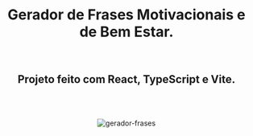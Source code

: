 <div align="center">

# Gerador de Frases Motivacionais e de Bem Estar.
</br>

## Projeto feito com React, TypeScript e Vite.

</br> </br>

![gerador-frases](https://github.com/user-attachments/assets/f7f0d92f-94e1-4d58-975f-f57ad0b6b1eb)
  
</div>
